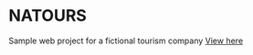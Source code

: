 # NATOURS
Sample web project for a fictional tourism company
[View here](https://awaji-kachi.github.io/natours/#)
